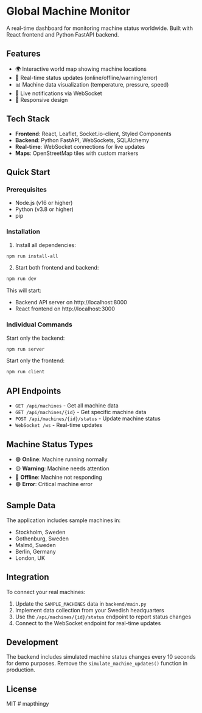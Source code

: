 # Global Machine Monitor

A real-time dashboard for monitoring machine status worldwide. Built with React frontend and Python FastAPI backend.

## Features

- 🌍 Interactive world map showing machine locations
- 🔴 Real-time status updates (online/offline/warning/error)
- 📊 Machine data visualization (temperature, pressure, speed)
- 🔔 Live notifications via WebSocket
- 📱 Responsive design

## Tech Stack

- **Frontend**: React, Leaflet, Socket.io-client, Styled Components
- **Backend**: Python FastAPI, WebSockets, SQLAlchemy
- **Real-time**: WebSocket connections for live updates
- **Maps**: OpenStreetMap tiles with custom markers

## Quick Start

### Prerequisites
- Node.js (v16 or higher)
- Python (v3.8 or higher)
- pip

### Installation

1. Install all dependencies:
```bash
npm run install-all
```

2. Start both frontend and backend:
```bash
npm run dev
```

This will start:
- Backend API server on http://localhost:8000
- React frontend on http://localhost:3000

### Individual Commands

Start only the backend:
```bash
npm run server
```

Start only the frontend:
```bash
npm run client
```

## API Endpoints

- `GET /api/machines` - Get all machine data
- `GET /api/machines/{id}` - Get specific machine data
- `POST /api/machines/{id}/status` - Update machine status
- `WebSocket /ws` - Real-time updates

## Machine Status Types

- 🟢 **Online**: Machine running normally
- 🟡 **Warning**: Machine needs attention
- 🔴 **Offline**: Machine not responding
- 🟣 **Error**: Critical machine error

## Sample Data

The application includes sample machines in:
- Stockholm, Sweden
- Gothenburg, Sweden  
- Malmö, Sweden
- Berlin, Germany
- London, UK

## Integration

To connect your real machines:

1. Update the `SAMPLE_MACHINES` data in `backend/main.py`
2. Implement data collection from your Swedish headquarters
3. Use the `/api/machines/{id}/status` endpoint to report status changes
4. Connect to the WebSocket endpoint for real-time updates

## Development

The backend includes simulated machine status changes every 10 seconds for demo purposes. Remove the `simulate_machine_updates()` function in production.

## License

MIT
#   m a p t h i n g y  
 